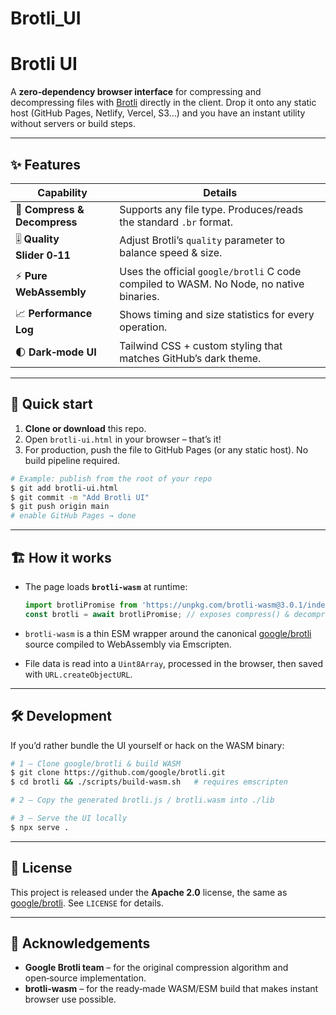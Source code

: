 # Brotli_UI
# Brotli UI

A **zero‑dependency browser interface** for compressing and decompressing files with [Brotli](https://github.com/google/brotli) directly in the client. Drop it onto any static host (GitHub Pages, Netlify, Vercel, S3…) and you have an instant utility without servers or build steps.

---

## ✨ Features

| Capability                   | Details                                                                                 |
| ---------------------------- | --------------------------------------------------------------------------------------- |
| 🔄 **Compress & Decompress** | Supports any file type. Produces/reads the standard `.br` format.                       |
| 🎚️ **Quality Slider 0‑11**  | Adjust Brotli’s `quality` parameter to balance speed & size.                            |
| ⚡ **Pure WebAssembly**       | Uses the official `google/brotli` C code compiled to WASM. No Node, no native binaries. |
| 📈 **Performance Log**       | Shows timing and size statistics for every operation.                                   |
| 🌓 **Dark‑mode UI**          | Tailwind CSS + custom styling that matches GitHub’s dark theme.                         |

---

## 🚀 Quick start

1. **Clone or download** this repo.
2. Open `brotli-ui.html` in your browser – that’s it!
3. For production, push the file to GitHub Pages (or any static host). No build pipeline required.

```bash
# Example: publish from the root of your repo
$ git add brotli-ui.html
$ git commit -m "Add Brotli UI"
$ git push origin main
# enable GitHub Pages → done
```

---

## 🏗️ How it works

* The page loads **`brotli-wasm`** at runtime:

  ```js
  import brotliPromise from 'https://unpkg.com/brotli-wasm@3.0.1/index.web.js?module';
  const brotli = await brotliPromise; // exposes compress() & decompress()
  ```
* `brotli-wasm` is a thin ESM wrapper around the canonical [google/brotli] source compiled to WebAssembly via Emscripten.
* File data is read into a `Uint8Array`, processed in the browser, then saved with `URL.createObjectURL`.

---

## 🛠️ Development

If you’d rather bundle the UI yourself or hack on the WASM binary:

```bash
# 1 – Clone google/brotli & build WASM
$ git clone https://github.com/google/brotli.git
$ cd brotli && ./scripts/build-wasm.sh   # requires emscripten

# 2 – Copy the generated brotli.js / brotli.wasm into ./lib

# 3 – Serve the UI locally
$ npx serve .
```

---

## 📄 License

This project is released under the **Apache 2.0** license, the same as [google/brotli]. See `LICENSE` for details.

---

## 🙏 Acknowledgements

* **Google Brotli team** – for the original compression algorithm and open‑source implementation.
* **brotli‑wasm** – for the ready‑made WASM/ESM build that makes instant browser use possible.

[google/brotli]: https://github.com/google/brotli
